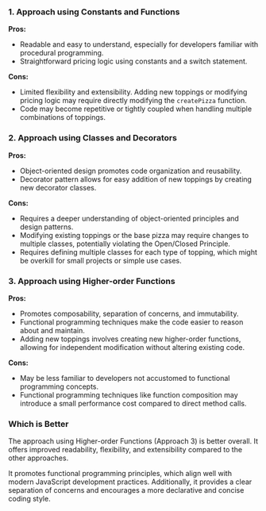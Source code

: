 ### 1. Approach using Constants and Functions

**Pros:**

- Readable and easy to understand, especially for developers familiar with procedural programming.
- Straightforward pricing logic using constants and a switch statement.

**Cons:**

- Limited flexibility and extensibility. Adding new toppings or modifying pricing logic may require directly modifying the `createPizza` function.
- Code may become repetitive or tightly coupled when handling multiple combinations of toppings.

### 2. Approach using Classes and Decorators

**Pros:**

- Object-oriented design promotes code organization and reusability.
- Decorator pattern allows for easy addition of new toppings by creating new decorator classes.

**Cons:**

- Requires a deeper understanding of object-oriented principles and design patterns.
- Modifying existing toppings or the base pizza may require changes to multiple classes, potentially violating the Open/Closed Principle.
- Requires defining multiple classes for each type of topping, which might be overkill for small projects or simple use cases.

### 3. Approach using Higher-order Functions

**Pros:**

- Promotes composability, separation of concerns, and immutability.
- Functional programming techniques make the code easier to reason about and maintain.
- Adding new toppings involves creating new higher-order functions, allowing for independent modification without altering existing code.

**Cons:**

- May be less familiar to developers not accustomed to functional programming concepts.
- Functional programming techniques like function composition may introduce a small performance cost compared to direct method calls.

### Which is Better

The approach using Higher-order Functions (Approach 3) is better overall. It offers improved readability, flexibility, and extensibility compared to the other approaches.

It promotes functional programming principles, which align well with modern JavaScript development practices. Additionally, it provides a clear separation of concerns and encourages a more declarative and concise coding style.
